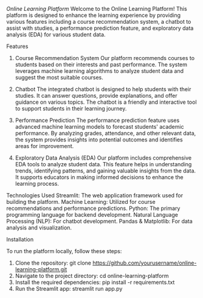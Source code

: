 *Online Learning Platform*
Welcome to the Online Learning Platform! This platform is designed to enhance the learning experience by providing various features including a course recommendation system, a chatbot to assist with studies, a performance prediction feature, and exploratory data analysis (EDA) for various student data.

Features
1. Course Recommendation System
Our platform recommends courses to students based on their interests and past performance. The system leverages machine learning algorithms to analyze student data and suggest the most suitable courses.

2. Chatbot
The integrated chatbot is designed to help students with their studies. It can answer questions, provide explanations, and offer guidance on various topics. The chatbot is a friendly and interactive tool to support students in their learning journey.

3. Performance Prediction
The performance prediction feature uses advanced machine learning models to forecast students' academic performance. By analyzing grades, attendance, and other relevant data, the system provides insights into potential outcomes and identifies areas for improvement.

4. Exploratory Data Analysis (EDA)
Our platform includes comprehensive EDA tools to analyze student data. This feature helps in understanding trends, identifying patterns, and gaining valuable insights from the data. It supports educators in making informed decisions to enhance the learning process.

Technologies Used
Streamlit: The web application framework used for building the platform.
Machine Learning: Utilized for course recommendations and performance predictions.
Python: The primary programming language for backend development.
Natural Language Processing (NLP): For chatbot development.
Pandas & Matplotlib: For data analysis and visualization.

Installation

To run the platform locally, follow these steps:

1. Clone the repository:
git clone https://github.com/yourusername/online-learning-platform.git
2. Navigate to the project directory:
cd online-learning-platform
3. Install the required dependencies:
pip install -r requirements.txt
4. Run the Streamlit app:
streamlit run app.py
